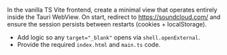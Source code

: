 In the vanilla TS Vite frontend, create a minimal view that operates entirely inside the Tauri WebView. On start, redirect to https://soundcloud.com/ and ensure the session persists between restarts (cookies + localStorage).
- Add logic so any `target="_blank"` opens via `shell.openExternal`.
- Provide the required `index.html` and `main.ts` code.
